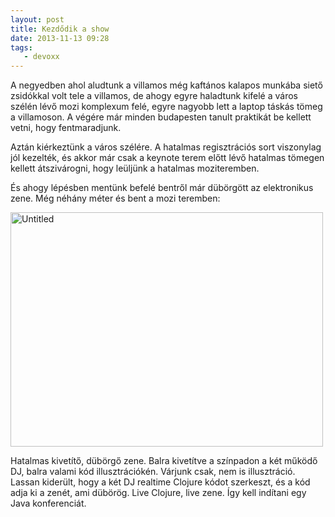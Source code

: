 ```yaml
---
layout: post
title: Kezdődik a show
date: 2013-11-13 09:28
tags:
   - devoxx 
---
```

A negyedben ahol aludtunk a villamos még kaftános kalapos munkába siető zsidókkal volt tele a villamos, de ahogy egyre haladtunk kifelé a város szélén lévő mozi komplexum felé, egyre nagyobb lett a laptop táskás tömeg a villamoson. A végére már minden budapesten tanult praktikát be kellett vetni, hogy fentmaradjunk.

Aztán kiérkeztünk a város szélére. A hatalmas regisztrációs sort viszonylag jól kezelték, és akkor már csak a keynote terem előtt lévő hatalmas tömegen kellett átszivárogni, hogy leüljünk a hatalmas moziteremben.

És ahogy lépésben mentünk befelé bentről már dübörgött az elektronikus zene. Még néhány méter és bent a mozi teremben:

<a href="http://www.flickr.com/photos/108542198@N03/10834156114/" title="Untitled by dpcconsultingltd, on Flickr"><img src="http://farm4.staticflickr.com/3776/10834156114_618773eb0d.jpg" width="500" height="375" alt="Untitled"></a>

Hatalmas kivetítő, dübörgő zene. Balra kivetítve a színpadon a két működő DJ, balra valami kód illusztrációkén. Várjunk csak, nem is illusztráció. Lassan kiderült, hogy a két DJ realtime Clojure kódot szerkeszt, és a kód adja ki a zenét, ami dübörög. Live Clojure, live zene. Így kell indítani egy Java konferenciát.

